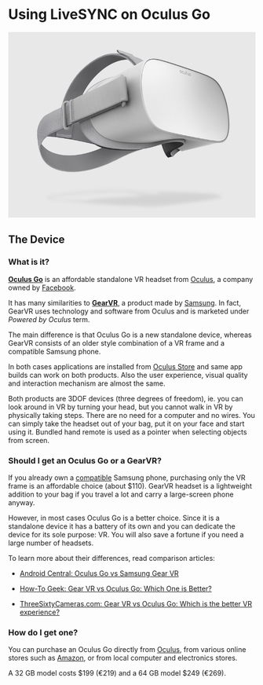 # Using LiveSYNC on Oculus Go

![Cover](img/oculus_go.jpg)

## The Device

### What is it?

[**Oculus Go**](https://www.oculus.com/go/) is an affordable standalone VR headset from [Oculus](https://www.oculus.com), a company owned by [Facebook](https://www.facebook.com).

It has many similarities to [**GearVR**](https://www.samsung.com/global/galaxy/gear-vr/), a product made by [Samsung](https://www.samsung.com). In fact, GearVR uses technology and software from Oculus and is marketed under *Powered by Oculus* term.

The main difference is that Oculus Go is a new standalone device, whereas GearVR consists of an older style combination of a VR frame and a compatible Samsung phone.

In both cases applications are installed from [Oculus Store](https://www.oculus.com/experiences/go/) and same app builds can work on both products. Also the user experience, visual quality and interaction mechanism are almost the same.

Both products are 3DOF devices (three degrees of freedom), ie. you can look around in VR by turning your head, but you cannot walk in VR by physically taking steps. There are no need for a computer and no wires. You can simply take the headset out of your bag, put it on your face and start using it. Bundled hand remote is used as a pointer when selecting objects from screen.

### Should I get an Oculus Go or a GearVR?

If you already own a [compatible](https://www.samsung.com/global/galaxy/gear-vr/) Samsung phone, purchasing only the VR frame is an affordable choice (about $110). GearVR headset is a lightweight addition to your bag if you travel a lot and carry a large-screen phone anyway.

However, in most cases Oculus Go is a better choice. Since it is a standalone device it has a battery of its own and you can dedicate the device for its sole purpose: VR. You will also save a fortune if you need a large number of headsets.

To learn more about their differences, read comparison articles:

* [Android Central: Oculus Go vs Samsung Gear VR](https://www.androidcentral.com/oculus-go-vs-samsung-gear-vr)

* [How-To Geek: Gear VR vs Oculus Go: Which One is Better?](https://www.howtogeek.com/352453/gear-vr-vs-oculus-go-which-one-is-better/)

* [ThreeSixtyCameras.com: Gear VR vs Oculus Go: Which is the better VR experience?](http://www.threesixtycameras.com/gear-vr-vs-oculus-go-which-is-the-better-vr-experience/)

### How do I get one?

You can purchase an Oculus Go directly from [Oculus](https://www.oculus.com/go/), from various online stores such as [Amazon](https://www.amazon.com/s/ref=nb_sb_noss_2?url=search-alias%3Daps&field-keywords=oculus+go), or from local computer and electronics stores.

A 32 GB model costs $199 (€219) and a 64 GB model $249 (€269).
